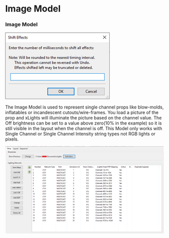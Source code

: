 # Image Model

### Image Model

![Image Model](../../../.gitbook/assets/image%20%28475%29.png)

The Image Model is used to represent single channel props like blow-molds, inflatables or incandescent cutouts/wire-frames. You load a picture of the prop and xLights will illuminate the picture based on the channel value. The Off brightness can be set to a value above zero\(10% in the example\) so it is still visible in the layout when the channel is off. This Model only works with Single Channel or Single Channel Intensity string types not RGB lights or pixels. 

![Image Model Settings](../../../.gitbook/assets/image%20%2831%29.png)

